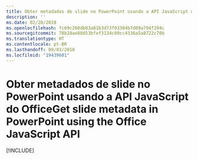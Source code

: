 ```yaml
---
title: Obter metadados de slide no PowerPoint usando a API JavaScript do Office
description: ''
ms.date: 02/28/2018
ms.openlocfilehash: fc69c260db83a81b3d73f03304b7d09a794f294c
ms.sourcegitcommit: 78b28ae88d53bfef3134c09cc4336a5a8722c70b
ms.translationtype: HT
ms.contentlocale: pt-BR
ms.lasthandoff: 09/03/2018
ms.locfileid: "19439681"
---
```

# <a name="get-slide-metadata-in-powerpoint-using-the-office-javascript-api"></a><span data-ttu-id="5c679-102">Obter metadados de slide no PowerPoint usando a API JavaScript do Office</span><span class="sxs-lookup"><span data-stu-id="5c679-102">Get slide metadata in PowerPoint using the Office JavaScript API</span></span>

[!INCLUDE[](../includes/powerpoint-tutorial-get-slide-metadata.md)]